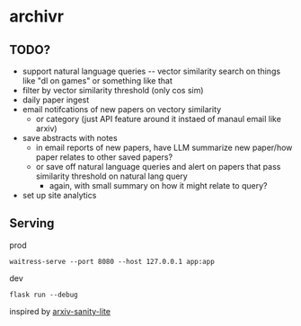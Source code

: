 # archivr

## TODO?

- support natural language queries -- vector similarity search on things like "dl on games" or something like that
- filter by vector similarity threshold (only cos sim)
- daily paper ingest
- email notifcations of new papers on vectory similarity
  - or category (just API feature around it instaed of manaul email like arxiv)
- save abstracts with notes
  - in email reports of new papers, have LLM summarize new paper/how paper relates to other saved papers?
  - or save off natural language queries and alert on papers that pass similarity threshold on natural lang query
    - again, with small summary on how it might relate to query?
- set up site analytics

## Serving

prod
```
waitress-serve --port 8080 --host 127.0.0.1 app:app
```

dev
```
flask run --debug
```

inspired by [arxiv-sanity-lite](https://github.com/karpathy/arxiv-sanity-lite)
